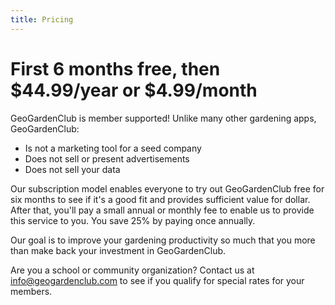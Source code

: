 ```yaml
---
title: Pricing
---
```


# First 6 months free, then $44.99/year or $4.99/month

GeoGardenClub is member supported!  Unlike many other gardening apps, GeoGardenClub: 

* Is not a marketing tool for a seed company
* Does not sell or present advertisements
* Does not sell your data 

Our subscription model enables everyone to try out GeoGardenClub free for six months to see if it's a good fit and provides sufficient value for dollar. After that, you'll pay a small annual or monthly fee to enable us to provide this service to you. You save 25% by paying once annually.

Our goal is to improve your gardening productivity so much that you more than make back your investment in GeoGardenClub.

Are you a school or community organization?  Contact us at info@geogardenclub.com to see if you qualify for special rates for your members. 




